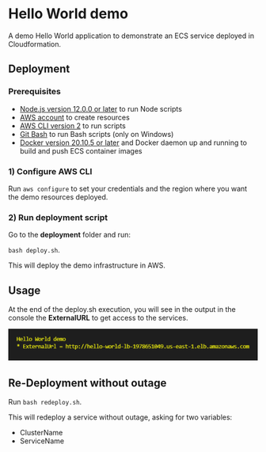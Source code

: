 # Hello World demo
A demo Hello World application to demonstrate an ECS service deployed in Cloudformation.

## Deployment

### Prerequisites

* [Node.js version 12.0.0 or later](https://nodejs.org/) to run Node scripts
* [AWS account](https://aws.amazon.com/) to create resources
* [AWS CLI version 2](https://docs.aws.amazon.com/cli/latest/userguide/install-cliv2.html) to run scripts
* [Git Bash](https://git-scm.com/) to run Bash scripts (only on Windows)
* [Docker version 20.10.5 or later](https://www.docker.com/) and Docker daemon up and running to build and push ECS container images

### 1) Configure AWS CLI

Run `aws configure` to set your credentials and the region where you want the demo resources deployed.

### 2) Run deployment script

Go to the **deployment** folder and run:

`bash deploy.sh`.

This will deploy the demo infrastructure in AWS.

## Usage

At the end of the deploy.sh execution, you will see in the output in the console the **ExternalURL** to get access to the services.

![output](output.png)

## Re-Deployment without outage

Run `bash redeploy.sh`.

This will redeploy a service without outage, asking for two variables:
- ClusterName
- ServiceName

